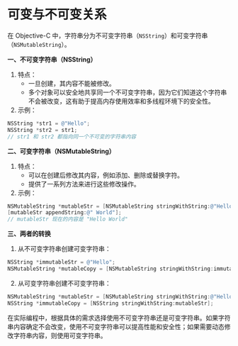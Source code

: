 # 可变与不可变关系

在 Objective-C 中，字符串分为不可变字符串（`NSString`）和可变字符串（`NSMutableString`）。

**一、不可变字符串（NSString）**

1. 特点：
   * 一旦创建，其内容不能被修改。
   * 多个对象可以安全地共享同一个不可变字符串，因为它们知道这个字符串不会被改变，这有助于提高内存使用效率和多线程环境下的安全性。
2. 示例：

```objective-c
NSString *str1 = @"Hello";
NSString *str2 = str1;
// str1 和 str2 都指向同一个不可变的字符串内容
```

**二、可变字符串（NSMutableString）**

1. 特点：
   * 可以在创建后修改其内容，例如添加、删除或替换字符。
   * 提供了一系列方法来进行这些修改操作。
2. 示例：

```objective-c
NSMutableString *mutableStr = [NSMutableString stringWithString:@"Hello"];
[mutableStr appendString:@" World"];
// mutableStr 现在的内容是 "Hello World"
```

**三、两者的转换**

1. 从不可变字符串创建可变字符串：

```objective-c
NSString *immutableStr = @"Hello";
NSMutableString *mutableCopy = [NSMutableString stringWithString:immutableStr];
```

2. 从可变字符串创建不可变字符串：

```objective-c
NSMutableString *mutableStr = [NSMutableString stringWithString:@"Hello"];
NSString *immutableCopy = [NSString stringWithString:mutableStr];
```

在实际编程中，根据具体的需求选择使用不可变字符串还是可变字符串。如果字符串内容确定不会改变，使用不可变字符串可以提高性能和安全性；如果需要动态修改字符串内容，则使用可变字符串。
